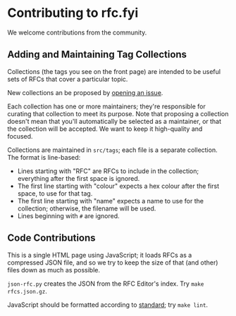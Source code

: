 # Contributing to rfc.fyi

We welcome contributions from the community.


## Adding and Maintaining Tag Collections

Collections (the tags you see on the front page) are intended to be useful sets
of RFCs that cover a particular topic.

New collections an be proposed by [opening an
issue](https://github.com/mnot/rfc.fyi/issues/new?template=Custom.md).

Each collection has one or more maintainers; they're responsible for curating that collection to
meet its purpose. Note that proposing a collection doesn't mean that you'll automatically be
selected as a maintainer, or that the collection will be accepted. We want to keep it
high-quality and focused.

Collections are maintained in `src/tags`; each file is a separate collection. The format is line-based:

* Lines starting with "RFC" are RFCs to include in the collection; everything after the first space is ignored.
* The first line starting with "colour" expects a hex colour after the first space, to use for that tag.
* The first line starting with "name" expects a name to use for the collection; otherwise, the filename will be used.
* Lines beginning with `#` are ignored.


## Code Contributions

This is a single HTML page using JavaScript; it loads RFCs as a compressed JSON file, and so we
try to keep the size of that (and other) files down as much as possible.

`json-rfc.py` creates the JSON from the RFC Editor's index. Try `make rfcs.json.gz`.

JavaScript should be formatted according to
[standard](https://github.com/standard/standard); try `make lint`.


